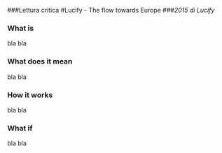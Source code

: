 ###Lettura critica
#Lucify - The flow towards Europe
###_2015 di Lucify_

### What is
bla bla
### What does it mean
bla bla
### How it works
bla bla
### What if
bla bla
